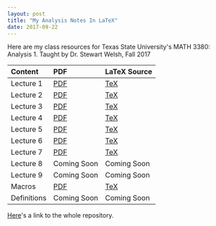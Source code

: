 ```yaml
---
layout: post
title: "My Analysis Notes In LaTeX"
date: 2017-09-22
---
```


Here are my class resources for Texas State University's MATH 3380: Analysis 1.
Taught by Dr. Stewart Welsh, Fall 2017

| Content   |      PDF      |  LaTeX Source |
|:---------|:--------------|:------|
| Lecture 1|  [PDF](https://github.com/joshualmitchell/joshualmitchell.github.io/blob/master/MATH3380/Lec%201%20-%20Analysis%201%20-%20MATH%203380.pdf) | [TeX](https://github.com/joshualmitchell/joshualmitchell.github.io/blob/master/MATH3380/Lec%201%20-%20Analysis%201%20-%20MATH%203380.tex) |
| Lecture 2|  [PDF](https://github.com/joshualmitchell/joshualmitchell.github.io/blob/master/MATH3380/Lec%202%20-%20Analysis%201%20-%20MATH%203380.pdf) | [TeX](https://github.com/joshualmitchell/joshualmitchell.github.io/blob/master/MATH3380/Lec%202%20-%20Analysis%201%20-%20MATH%203380.tex) |
| Lecture 3|  [PDF](https://github.com/joshualmitchell/joshualmitchell.github.io/blob/master/MATH3380/Lec%203%20-%20Analysis%201%20-%20MATH%203380.pdf) | [TeX](https://github.com/joshualmitchell/joshualmitchell.github.io/blob/master/MATH3380/Lec%203%20-%20Analysis%201%20-%20MATH%203380.tex) |
| Lecture 4|  [PDF](https://github.com/joshualmitchell/joshualmitchell.github.io/blob/master/MATH3380/Lec%204%20-%20Analysis%201%20-%20MATH%203380.pdf) | [TeX](https://github.com/joshualmitchell/joshualmitchell.github.io/blob/master/MATH3380/Lec%204%20-%20Analysis%201%20-%20MATH%203380.tex) |
| Lecture 5|  [PDF](https://github.com/joshualmitchell/joshualmitchell.github.io/blob/master/MATH3380/Lec%205%20-%20Analysis%201%20-%20MATH%203380.pdf) | [TeX](https://github.com/joshualmitchell/joshualmitchell.github.io/blob/master/MATH3380/Lec%205%20-%20Analysis%201%20-%20MATH%203380.tex) |
| Lecture 6|  [PDF](https://github.com/joshualmitchell/joshualmitchell.github.io/blob/master/MATH3380/Lec%206%20-%20Analysis%201%20-%20MATH%203380.pdf) | [TeX](https://github.com/joshualmitchell/joshualmitchell.github.io/blob/master/MATH3380/Lec%206%20-%20Analysis%201%20-%20MATH%203380.tex) |
| Lecture 7|  [PDF](https://github.com/joshualmitchell/joshualmitchell.github.io/blob/master/MATH3380/Lec%207%20-%20Analysis%201%20-%20MATH%203380.pdf) | [TeX](https://github.com/joshualmitchell/joshualmitchell.github.io/blob/master/MATH3380/Lec%207%20-%20Analysis%201%20-%20MATH%203380.tex) |
| Lecture 8|  Coming Soon | Coming Soon |
| Lecture 9|  Coming Soon | Coming Soon |
| Macros|  [PDF](https://github.com/joshualmitchell/joshualmitchell.github.io/blob/master/MATH3380/ShortcutsAnalysis.pdf) | [TeX](https://github.com/joshualmitchell/joshualmitchell.github.io/blob/master/MATH3380/ShortcutsAnalysis.tex) |
| Definitions|  Coming Soon | Coming Soon |

[Here](https://github.com/joshualmitchell/joshualmitchell.github.io/tree/master/MATH3380)'s a link to the whole repository.